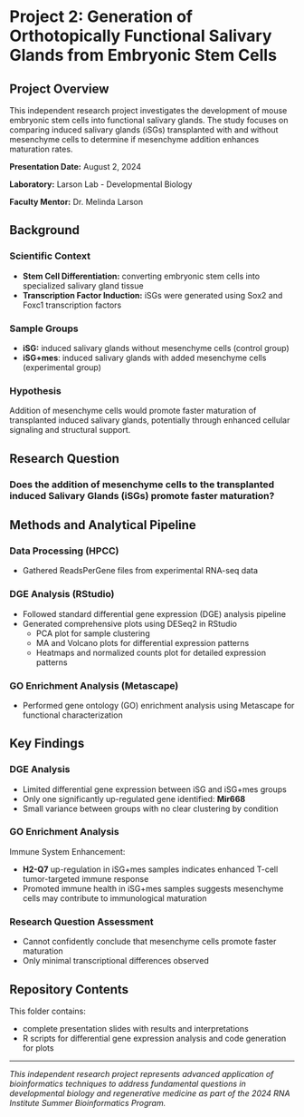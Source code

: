 # Project 2: Generation of Orthotopically Functional Salivary Glands from Embryonic Stem Cells

## Project Overview
This independent research project investigates the development of mouse embryonic stem cells into functional salivary glands. The study focuses on comparing induced salivary glands (iSGs) transplanted with and without mesenchyme cells to determine if mesenchyme addition enhances maturation rates.

**Presentation Date:** August 2, 2024

**Laboratory:** Larson Lab - Developmental Biology

**Faculty Mentor:** Dr. Melinda Larson

## Background
### Scientific Context
- **Stem Cell Differentiation:** converting embryonic stem cells into specialized salivary gland tissue
- **Transcription Factor Induction:** iSGs were generated using Sox2 and Foxc1 transcription factors
### Sample Groups
- **iSG:** induced salivary glands without mesenchyme cells (control group)
- **iSG+mes**: induced salivary glands with added mesenchyme cells (experimental group)
### Hypothesis
Addition of mesenchyme cells would promote faster maturation of transplanted induced salivary glands, potentially through enhanced cellular signaling and structural support.

## Research Question
### Does the addition of mesenchyme cells to the transplanted induced Salivary Glands (iSGs) promote faster maturation?

## Methods and Analytical Pipeline
### Data Processing (HPCC)
- Gathered ReadsPerGene files from experimental RNA-seq data
### DGE Analysis (RStudio)
- Followed standard differential gene expression (DGE) analysis pipeline
- Generated comprehensive plots using DESeq2 in RStudio
  -  PCA plot for sample clustering
  -  MA and Volcano plots for differential expression patterns
  -  Heatmaps and normalized counts plot for detailed expression patterns
### GO Enrichment Analysis (Metascape)
- Performed gene ontology (GO) enrichment analysis using Metascape for functional characterization
  
## Key Findings
### DGE Analysis 
- Limited differential gene expression between iSG and iSG+mes groups
- Only one significantly up-regulated gene identified: **Mir668**
- Small variance between groups with no clear clustering by condition
### GO Enrichment Analysis
Immune System Enhancement:
- **H2-Q7** up-regulation in iSG+mes samples indicates enhanced T-cell tumor-targeted immune response
- Promoted immune health in iSG+mes samples suggests mesenchyme cells may contribute to immunological maturation
### Research Question Assessment
- Cannot confidently conclude that mesenchyme cells promote faster maturation
- Only minimal transcriptional differences observed

## Repository Contents
This folder contains:
- complete presentation slides with results and interpretations
- R scripts for differential gene expression analysis and code generation for plots

---
_This independent research project represents advanced application of bioinformatics techniques to address fundamental questions in developmental biology and regenerative medicine as part of the 2024 RNA Institute Summer Bioinformatics Program._
